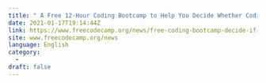 ```yaml
---
title: " A Free 12-Hour Coding Bootcamp to Help You Decide Whether Coding is For You "
date: 2021-01-17T19:14:44Z
link: https://www.freecodecamp.org/news/free-coding-bootcamp-decide-if-coding-is-for-you/?utm_medium=RSS&utm_source=news.12bit.vn
site: www.freecodecamp.org/news
language: English
category:
  -   
draft: false
---
```

